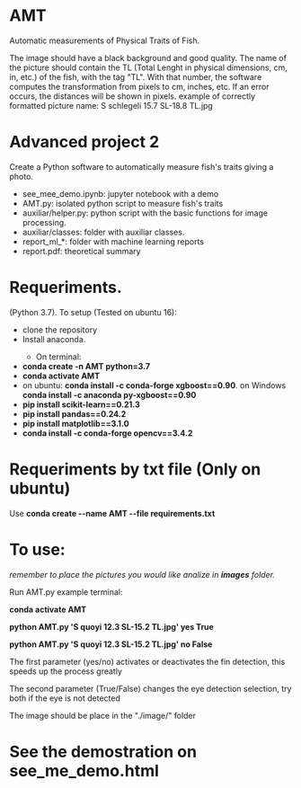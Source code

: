 # AMT
Automatic measurements of Physical Traits of Fish.

The image should have a black background and good quality.
The name of the picture should contain the TL (Total Lenght in physical dimensions, cm, in, etc.) of the fish, with the tag "TL". With that number, the software computes the transformation from pixels to cm, inches, etc. If an error occurs, the distances will be shown in pixels. example of correctly formatted picture name: S schlegeli 15.7 SL-18.8 TL.jpg

# Advanced project 2
Create a Python software to automatically measure fish's traits giving a photo.

<ul>
<li>see_mee_demo.ipynb: jupyter notebook with a demo</li>
<li>AMT.py: isolated python script to measure fish's traits</li>
<li>auxiliar/helper.py: python script with the basic functions for image processing.</li>
<li>auxiliar/classes: folder with auxiliar classes.</li>
<li>report_ml_*: folder with machine learning reports</li>
<li>report.pdf: theoretical summary</li> 
</ul>

# Requeriments. 
(Python 3.7). To setup (Tested on ubuntu 16):

<ul>
<li>clone the repository</li>
<li>Install anaconda.</li>


<ul>
<li>On terminal:</li>
</ul>
<li><b>conda create -n AMT python=3.7</b></li>
<li><b>conda activate AMT </b></li>
<li>on ubuntu: <b>conda install -c conda-forge xgboost==0.90</b>. on Windows <b>conda install -c anaconda py-xgboost==0.90</b></li>
<li><b>pip install scikit-learn==0.21.3</b></li>
<li><b>pip install pandas==0.24.2</b></li>
<li><b>pip install matplotlib==3.1.0</b></li>
<li><b>conda install -c conda-forge opencv==3.4.2</b></li>
</ul>

# Requeriments by txt file (Only on ubuntu)
Use <b>conda create --name AMT --file requirements.txt</b>

# To use:
<i>remember to place the pictures you would like analize in <b>images</b> folder.</i>

Run AMT.py example terminal: 
<p><b> conda activate AMT</b></p>
<p><b> python AMT.py 'S quoyi 12.3 SL-15.2 TL.jpg' yes True</b></p>
<p><b> python AMT.py 'S quoyi 12.3 SL-15.2 TL.jpg' no False</b></p>

<p>The first parameter  (yes/no) activates or deactivates the fin detection, this speeds up the process greatly</p>
<p>The second parameter (True/False) changes the eye detection selection, try both if the eye is not detected</p>

The image should be
place in the "./image/" folder

# See the demostration on see_me_demo.html

